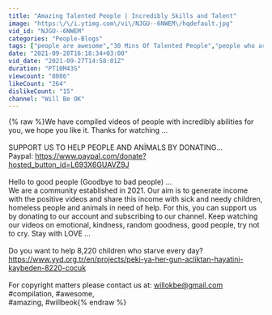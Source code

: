 ```yaml
---
title: "Amazing Talented People | Incredibly Skills and Talent"
image: "https:\/\/i.ytimg.com\/vi\/NJGU--6NWEM\/hqdefault.jpg"
vid_id: "NJGU--6NWEM"
categories: "People-Blogs"
tags: ["people are awesome","30 Mins Of Talented People","people who are at another level"]
date: "2021-09-28T16:18:34+03:00"
vid_date: "2021-09-27T14:58:01Z"
duration: "PT10M43S"
viewcount: "8086"
likeCount: "264"
dislikeCount: "15"
channel: "Will Be OK"
---
```

{% raw %}We have compiled videos of people with incredibly abilities for you, we hope you like it.  Thanks for watching ... <br /><br />SUPPORT US TO HELP PEOPLE AND ANİMALS BY DONATING…<br />Paypal: <a rel="nofollow" target="blank" href="https://www.paypal.com/donate?hosted_button_id=L693X6GUAVZ9J">https://www.paypal.com/donate?hosted_button_id=L693X6GUAVZ9J</a><br /><br />Hello to good people (Goodbye to bad people) ...<br />We are a community established in 2021. Our aim is to generate income with the positive videos and share this income with sick and needy children, homeless people and animals in need of help. For this, you can support us by donating to our account and subscribing to our channel. Keep watching our videos on emotional, kindness, random goodness, good people, try not to cry. Stay with LOVE ...<br /><br />Do you want to help 8,220 children who starve every day? <a rel="nofollow" target="blank" href="https://www.yyd.org.tr/en/projects/peki-ya-her-gun-acliktan-hayatini-kaybeden-8220-cocuk">https://www.yyd.org.tr/en/projects/peki-ya-her-gun-acliktan-hayatini-kaybeden-8220-cocuk</a><br /><br />For copyright matters please contact us at: willokbe@gmail.com #compilation, #awesome, <br />#amazing, #willbeok{% endraw %}
